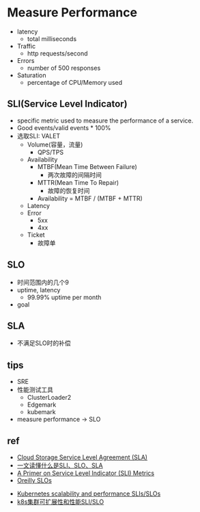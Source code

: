 
# Measure Performance
<!-- four golden signals -->
+ latency
    + total milliseconds
+ Traffic
    + http requests/second
+ Errors
    + number of 500 responses
+ Saturation
    + percentage of CPU/Memory used


## SLI(Service Level Indicator)
+ specific metric used to measure the performance of a service.
+ Good events/valid events * 100%
+ 选取SLI: VALET
    + Volume(容量，流量)
        + QPS/TPS
    + Availability
        + MTBF(Mean Time Between Failure)
            + 两次故障的间隔时间
        + MTTR(Mean Time To Repair)
            + 故障的恢复时间
        + Availability = MTBF / (MTBF + MTTR)
    + Latency
    + Error
        + 5xx
        + 4xx
    + Ticket
        + 故障单

## SLO
+ 时间范围内的几个9
+ uptime, latency
    + 99.99% uptime per month
+ goal

## SLA
+ 不满足SLO时的补偿

## tips
+ SRE
+ 性能测试工具
    + ClusterLoader2
    + Edgemark
    + kubemark
+ measure performance -> SLO
## ref
+ [Cloud Storage Service Level Agreement (SLA)](https://cloud.google.com/storage/sla)
+ [一文读懂什么是SLI、SLO、SLA](https://zhuanlan.zhihu.com/p/358149438)
+ [A Primer on Service Level Indicator (SLI) Metrics](https://www.bmc.com/blogs/service-level-indicator-metrics/)
+ [Oreilly SLOs](https://learning.oreilly.com/library/view/slo-adoption-and/9781492075370/ch04.html#defining_slis)
<!-- SLI -->
+ [Kubernetes scalability and performance SLIs/SLOs](https://github.com/kubernetes/community/blob/master/sig-scalability/slos/slos.md#footnote1)
+ [k8s集群可扩展性和性能SLI/SLO](https://www.jianshu.com/p/de768ea3fc19)